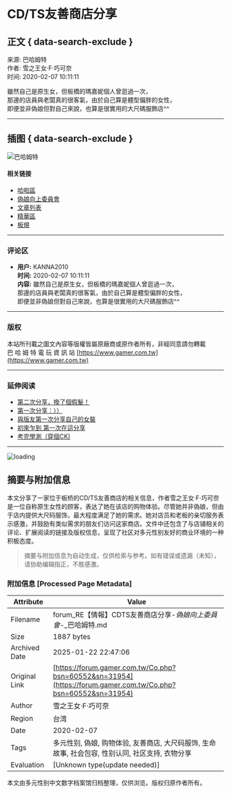 # CD/TS友善商店分享

## 正文 { data-search-exclude }


来源: 巴哈姆特  
作者: 雪之王女‧F‧巧可奈  
时间: 2020-02-07 10:11:11  

雖然自己是原生女，但板橋的瑪嘉妮個人曾逛過一次，  
那邊的店員與老闆真的很客氣，由於自己算是體型偏胖的女性，  
即便並非偽娘但對自己來說，也算是很實用的大尺碼服飾店^^  

---

## 插图 { data-search-exclude }

![巴哈姆特](https://i2.bahamut.com.tw/top_logo.svg)

#### 相关链接
- [哈啦區](https://forum.gamer.com.tw)
- [偽娘向上委員會](https://forum.gamer.com.tw/A.php?bsn=60552)
- [文章列表](https://forum.gamer.com.tw/B.php?bsn=60552)
- [精華區](https://forum.gamer.com.tw/G1.php?bsn=60552)
- [板規](https://forum.gamer.com.tw/rules.php?bsn=60552)

---

### 评论区
- **用户:** KANNA2010  
  **时间:** 2020-02-07 10:11:11  
  **内容:** 雖然自己是原生女，但板橋的瑪嘉妮個人曾逛過一次，  
  那邊的店員與老闆真的很客氣，由於自己算是體型偏胖的女性，  
  即便並非偽娘但對自己來說，也算是很實用的大尺碼服飾店^^  

---

### 版权
本站所刊載之圖文內容等版權皆屬原廠商或原作者所有，非經同意請勿轉載  
巴 哈 姆 特 電 玩 資 訊 站 [https://www.gamer.com.tw](https://www.gamer.com.tw)  

---

### 延伸阅读
- [第二次分享，換了個假髮！](https://forum.gamer.com.tw/C.php?bsn=60552&snA=4579)
- [第一次分享：））](https://forum.gamer.com.tw/C.php?bsn=60552&snA=4568)
- [與版友第一次分享自己的女裝](https://forum.gamer.com.tw/C.php?bsn=60552&snA=6287)
- [初來乍到 第一次在這分享](https://forum.gamer.com.tw/C.php?bsn=60552&snA=6698)
- [考完學測（穿個CK)](https://forum.gamer.com.tw/C.php?bsn=60552&snA=6767)

--- 

![loading](https://i2.bahamut.com.tw/mobile/loading.svg)
<!-- tcd_original_link https://forum.gamer.com.tw/Co.php?bsn=60552&sn=31954 -->


## 摘要与附加信息

<!-- tcd_abstract -->
本文分享了一家位于板桥的CD/TS友善商店的相关信息，作者雪之王女‧F‧巧可奈是一位自称原生女性的顾客，表达了她在该店的购物体验。尽管她并非偽娘，但由于店内提供大尺码服饰，最大程度满足了她的需求。她对店员和老板的亲切服务表示感激，并鼓励有类似需求的朋友们访问这家商店。文件中还包含了与店铺相关的评论、扩展阅读的链接及版权信息，呈现了社区对多元性别友好的商业环境的一种积极态度。
<!-- tcd_abstract_end -->

> 摘要与附加信息为自动生成，仅供检索与参考。如有错误或遗漏（未知），请协助编辑指正，不胜感激。

### 附加信息 [Processed Page Metadata]

| Attribute       | Value                                  |
|-----------------|----------------------------------------|
| Filename        | forum_RE【情報】CDTS友善商店分享-_偽娘向上委員會_-_巴哈姆特.md                             |
| Size            | 1887 bytes                           |
| Archived Date   | 2025-01-22 22:47:06                             |
| Original Link   | [https://forum.gamer.com.tw/Co.php?bsn=60552&sn=31954](https://forum.gamer.com.tw/Co.php?bsn=60552&sn=31954)                       |
| Author          | 雪之王女‧F‧巧可奈                               |
| Region          | 台湾                               |
| Date            | 2020-02-07                                 |
| Tags            | 多元性别, 偽娘, 购物体验, 友善商店, 大尺码服饰, 生命故事, 社会包容, 性别认同, 社区支持, 衣物分享                                 |
| Evaluation            | [Unknown type(update needed)]                                 |
<!-- tcd_table_end -->

本文由多元性别中文数字档案馆归档整理，仅供浏览。版权归原作者所有。
